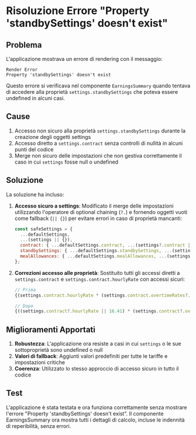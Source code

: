 # Risoluzione Errore "Property 'standbySettings' doesn't exist"

## Problema

L'applicazione mostrava un errore di rendering con il messaggio:

```text
Render Error
Property 'standbySettings' doesn't exist
```

Questo errore si verificava nel componente `EarningsSummary` quando tentava di accedere alla proprietà `settings.standbySettings` che poteva essere undefined in alcuni casi.

## Cause

1. Accesso non sicuro alla proprietà `settings.standbySettings` durante la creazione degli oggetti settings
2. Accesso diretto a `settings.contract` senza controlli di nullità in alcuni punti del codice
3. Merge non sicuro delle impostazioni che non gestiva correttamente il caso in cui `settings` fosse null o undefined

## Soluzione

La soluzione ha incluso:

1. **Accesso sicuro a settings**: Modificato il merge delle impostazioni utilizzando l'operatore di optional chaining (`?.`) e fornendo oggetti vuoti come fallback (`|| {}`) per evitare errori in caso di proprietà mancanti:

   ```javascript
   const safeSettings = {
     ...defaultSettings,
     ...(settings || {}),
     contract: { ...defaultSettings.contract, ...(settings?.contract || {}) },
     standbySettings: { ...defaultSettings.standbySettings, ...(settings?.standbySettings || {}) },
     mealAllowances: { ...defaultSettings.mealAllowances, ...(settings?.mealAllowances || {}) }
   };
   ```

2. **Correzioni accesso alle proprietà**: Sostituito tutti gli accessi diretti a `settings.contract` e `settings.contract.hourlyRate` con accessi sicuri:

   ```javascript
   // Prima
   {(settings.contract.hourlyRate * (settings.contract.overtimeRates?.holiday || 1.3)).toFixed(2)}
   
   // Dopo
   {((settings.contract?.hourlyRate || 16.41) * (settings.contract?.overtimeRates?.holiday || 1.3)).toFixed(2)}
   ```

## Miglioramenti Apportati

1. **Robustezza**: L'applicazione ora resiste a casi in cui `settings` o le sue sottoproprietà sono undefined o null
2. **Valori di fallback**: Aggiunti valori predefiniti per tutte le tariffe e impostazioni critiche
3. **Coerenza**: Utilizzato lo stesso approccio di accesso sicuro in tutto il codice

## Test

L'applicazione è stata testata e ora funziona correttamente senza mostrare l'errore "Property 'standbySettings' doesn't exist". Il componente EarningsSummary ora mostra tutti i dettagli di calcolo, incluse le indennità di reperibilità, senza errori.
